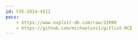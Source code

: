 ```yaml
---
id: CVE-2014-4511
pocs: 
    - https://www.exploit-db.com/raw/33990
    - https://github.com/michaelsss1/gitlist-RCE
---
```

